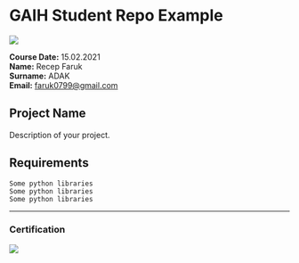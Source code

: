 # GAIH Student Repo Example
![](img/logo.png)

**Course Date:** 15.02.2021  
**Name:** Recep Faruk  
**Surname:** ADAK  
**Email:** faruk0799@gmail.com  


## Project Name
Description of your project.

## Requirements
```
Some python libraries
Some python libraries
Some python libraries
```
---

### Certification
![](img/certificate_ex.png)

